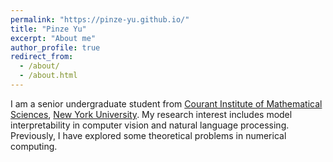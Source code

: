 ```yaml
---
permalink: "https://pinze-yu.github.io/"
title: "Pinze Yu"
excerpt: "About me"
author_profile: true
redirect_from: 
  - /about/
  - /about.html
---
```


I am a senior undergraduate student from [Courant Institute of Mathematical Sciences]((https://cims.nyu.edu/dynamic/)), [New York University](https://www.nyu.edu/). My research interest includes model interpretability in computer vision and natural language processing. Previously, I have explored some theoretical problems in numerical computing.
